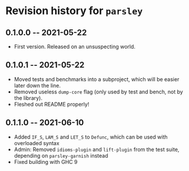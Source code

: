 # Revision history for `parsley`

## 0.1.0.0  -- 2021-05-22

* First version. Released on an unsuspecting world.

## 0.1.0.1  -- 2021-05-22

* Moved tests and benchmarks into a subproject, which will be easier later down the line.
* Removed useless `dump-core` flag (only used by test and bench, not by the library).
* Fleshed out README properly!

## 0.1.1.0  -- 2021-06-10

* Added `IF_S`, `LAM_S` and `LET_S` to `Defunc`, which can be used with overloaded syntax
* Admin: Removed `idioms-plugin` and `lift-plugin` from the test suite, depending on `parsley-garnish` instead
* Fixed building with GHC 9